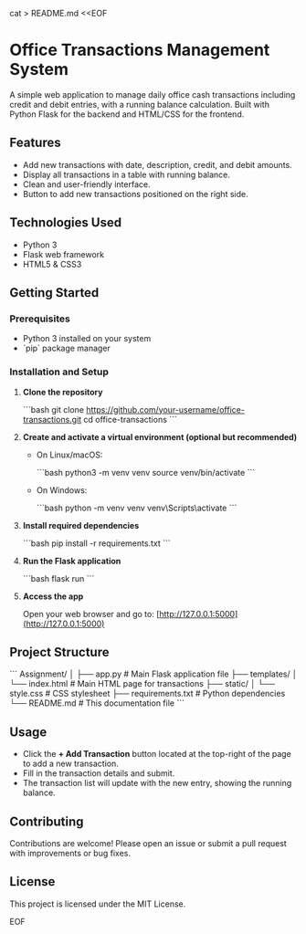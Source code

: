cat > README.md <<EOF
# Office Transactions Management System

A simple web application to manage daily office cash transactions including credit and debit entries, with a running balance calculation. Built with Python Flask for the backend and HTML/CSS for the frontend.

## Features

- Add new transactions with date, description, credit, and debit amounts.
- Display all transactions in a table with running balance.
- Clean and user-friendly interface.
- Button to add new transactions positioned on the right side.

## Technologies Used

- Python 3
- Flask web framework
- HTML5 & CSS3

## Getting Started

### Prerequisites

- Python 3 installed on your system
- \`pip\` package manager

### Installation and Setup

1. **Clone the repository**

   \`\`\`bash
   git clone https://github.com/your-username/office-transactions.git
   cd office-transactions
   \`\`\`

2. **Create and activate a virtual environment (optional but recommended)**

   - On Linux/macOS:

     \`\`\`bash
     python3 -m venv venv
     source venv/bin/activate
     \`\`\`

   - On Windows:

     \`\`\`bash
     python -m venv venv
     venv\Scripts\activate
     \`\`\`

3. **Install required dependencies**

   \`\`\`bash
   pip install -r requirements.txt
   \`\`\`

4. **Run the Flask application**

   \`\`\`bash
   flask run
   \`\`\`

5. **Access the app**

   Open your web browser and go to: [http://127.0.0.1:5000](http://127.0.0.1:5000)

## Project Structure

\`\`\`
Assignment/
│
├── app.py                 # Main Flask application file
├── templates/
│   └── index.html         # Main HTML page for transactions
├── static/
│   └── style.css          # CSS stylesheet
├── requirements.txt       # Python dependencies
└── README.md              # This documentation file
\`\`\`

## Usage

- Click the **+ Add Transaction** button located at the top-right of the page to add a new transaction.
- Fill in the transaction details and submit.
- The transaction list will update with the new entry, showing the running balance.

## Contributing

Contributions are welcome! Please open an issue or submit a pull request with improvements or bug fixes.

## License

This project is licensed under the MIT License.

EOF
